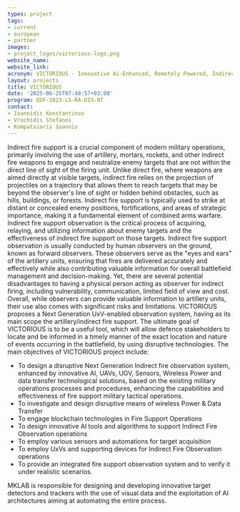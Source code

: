```yaml
---
types: project
tags:
- current 
- european 
- partner
images:
- project_logos/victorious-logo.png
website_name: 
website_link: 
acronym: VICTORIOUS - Innovative Ai-Enhanced, Remotely Powered, Indirect Fire Observation System Utilizing Unmanned Vehicles
layout: projects
title: VICTORIOUS
date: '2025-06-25T07:48:57+03:00'
program: EDF-2023-LS-RA-DIS-ΝΤ
contact:
- Ioannidis Konstantinos
- Vrochidis Stefanos
- Kompatsiaris Ioannis
---
```

<p>
Indirect fire support is a crucial component of modern military operations, primarily involving the use of artillery, mortars, rockets, and other indirect fire weapons to engage and neutralize enemy targets that are not within the direct line of sight of the firing unit. Unlike direct fire, where weapons are aimed directly at visible targets, indirect fire relies on the projection of projectiles on a trajectory that allows them to reach targets that may be beyond the observer's line of sight or hidden behind obstacles, such as hills, buildings, or forests. Indirect fire support is typically used to strike at distant or concealed enemy positions, fortifications, and areas of strategic importance, making it a fundamental element of combined arms warfare. Indirect fire support observation is the critical process of acquiring, relaying, and utilizing information about enemy targets and the effectiveness of indirect fire support on those targets. Indirect fire support observation is usually conducted by human observers on the ground, known as forward observers. These observers serve as the "eyes and ears" of the artillery units, ensuring that fires are delivered accurately and effectively while also contributing valuable information for overall battlefield management and decision-making. Yet, there are several potential disadvantages to having a physical person acting as observer for indirect firing, including vulnerability, communication, limited field of view and cost. Overall, while observers can provide valuable information to artillery units, their use also comes with significant risks and limitations. VICTORIOUS proposes a Next Generation UxV-enabled observation system, having as its main scope the artillery/indirect fire support. The ultimate goal of VICTORIOUS is to be a useful tool, which will allow defence stakeholders to locate and be informed in a timely manner of the exact location and nature of events occurring in the battlefield, by using disruptive technologies. The main objectives of VICTORIOUS project include:
<ul>
<li>To design a disruptive Next Generation Indirect fire observation system, enhanced by innovative AI, UAVs, UGV, Sensors, Wireless Power and data transfer technological solutions, based on the existing military operations processes and procedures, enhancing the capabilities and effectiveness of fire support military tactical operations.</li>
<li>To investigate and design disruptive means of wireless Power & Data Transfer</li>
<li>To engage blockchain technologies in Fire Support Operations</li>
<li>To design innovative AI tools and algorithms to support Indirect Fire Observation operations</li>
<li>To employ various sensors and automations for target acquisition</li>
<li>To employ UxVs and supporting devices for Indirect Fire Observation operations</li>
<li>To provide an integrated fire support observation system and to verify it under realistic scenarios.</li>
</ul>
MKLAB is responsible for designing and developing innovative target detectors and trackers with the use of visual data and the exploitation of AI architectures aiming at automating the entire process.
</p>